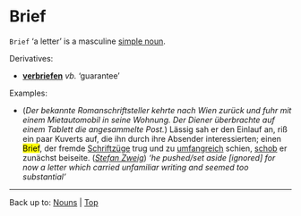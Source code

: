 # Brief

`Brief` ‘a letter’ is a masculine [simple noun](../../simpleNouns.md).

Derivatives:
- **[verbriefen](../../../verbs/v/ve/verbriefen.md)** *vb.* ‘guarantee’

Examples:

- (*Der bekannte Romanschriftsteller kehrte nach Wien zurück und fuhr mit einem Mietautomobil in seine Wohnung. Der Diener überbrachte auf einem Tablett die angesammelte Post.*) Lässig sah er den Einlauf an, riß ein paar Kuverts auf, die ihn durch ihre Absender interessierten; einen <mark>Brief</mark>, der fremde [Schriftzüge](../../s/sc/Schriftzug.md) trug und zu [umfangreich](../../../adjectives/u/um/umfangreich.md) schien, [schob](../../../verbs/b/be/beiseiteschieben.md) er zunächst beiseite. (*[Stefan Zweig](../../../texts/StefanZweig/BriefEinerUnbekannten.md)*) *‘he pushed/set aside \[ignored\] for now a letter which carried unfamiliar writing and seemed too substantial’*

----

Back up to: [Nouns](../../index.md) | [Top](../../../index.md)
